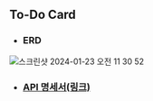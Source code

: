 ## To-Do Card



* ### ERD

![스크린샷 2024-01-23 오전 11 30 52](https://github.com/HEEEUN9812/schedule_app/assets/154495684/2a810d68-caad-4860-a8d7-f8f9d7212265)




* ### [API 명세서(링크)](https://fog-diadem-677.notion.site/dbc77a8b75b048638493358c5f215074?v=b184171db0da42159e83d4c91edb000e&pvs=4)
